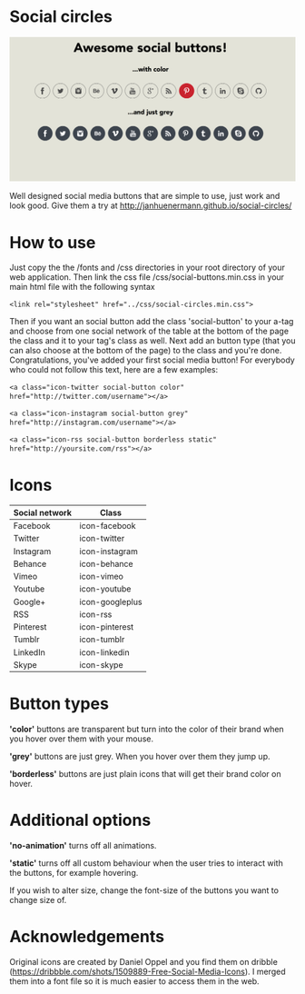 Social circles
==============

![Preview](images/preview.png?raw=true)

Well designed social media buttons that are simple to use, just work and look good. Give them a try at http://janhuenermann.github.io/social-circles/

How to use
==============
Just copy the the /fonts and /css directories in your root directory of your web application. Then link the css file /css/social-buttons.min.css in your main html file with the following syntax
```
<link rel="stylesheet" href="../css/social-circles.min.css">
```

Then if you want an social button add the class 'social-button' to your a-tag and choose from one social network of the table at the bottom of the page the class and it to your tag's class as well. Next add an button type (that you can also choose at the bottom of the page) to the class and you're done. Congratulations, you've added your first social media button!
For everybody who could not follow this text, here are a few examples:
```
<a class="icon-twitter social-button color" href="http://twitter.com/username"></a>
```
```
<a class="icon-instagram social-button grey" href="http://instagram.com/username"></a>
```
```
<a class="icon-rss social-button borderless static" href="http://yoursite.com/rss"></a>
```

# Icons

Social network | Class
------------- | -------------
Facebook | icon-facebook
Twitter | icon-twitter
Instagram | icon-instagram
Behance | icon-behance
Vimeo | icon-vimeo
Youtube | icon-youtube
Google+ | icon-googleplus
RSS | icon-rss
Pinterest | icon-pinterest
Tumblr | icon-tumblr
LinkedIn | icon-linkedin
Skype | icon-skype

# Button types
**'color'** buttons are transparent but turn into the color of their brand when you hover over them with your mouse.

**'grey'** buttons are just grey. When you hover over them they jump up.

**'borderless'** buttons are just plain icons that will get their brand color on hover.

# Additional options
**'no-animation'** turns off all animations.

**'static'** turns off all custom behaviour when the user tries to interact with the buttons, for example hovering.

If you wish to alter size, change the font-size of the buttons you want to change size of.

Acknowledgements
==============
Original icons are created by Daniel Oppel and you find them on dribble  (https://dribbble.com/shots/1509889-Free-Social-Media-Icons). I merged them into a font file so it is much easier to access them in the web.
